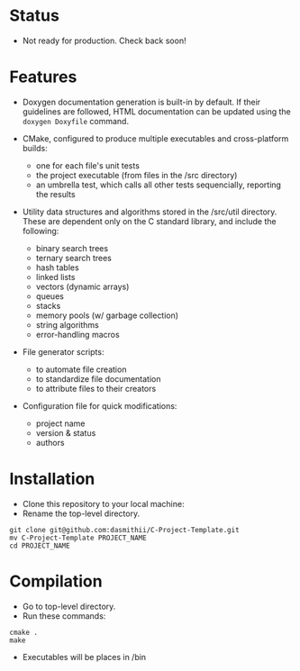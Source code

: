 Status
======

- Not ready for production. Check back soon!



Features
========

- Doxygen documentation generation is built-in by default. If their guidelines are followed, HTML documentation can be updated using the `doxygen Doxyfile` command.

- CMake, configured to produce multiple executables and cross-platform builds:
	- one for each file's unit tests
	- the project executable (from files in the /src directory)
	- an umbrella test, which calls all other tests sequencially, reporting the results

- Utility data structures and algorithms stored in the /src/util directory. These are dependent only on the C standard library, and include the following:
	- binary search trees
	- ternary search trees
	- hash tables
	- linked lists
	- vectors (dynamic arrays)
	- queues
	- stacks
	- memory pools (w/ garbage collection)
	- string algorithms
	- error-handling macros

- File generator scripts:
	- to automate file creation
	- to standardize file documentation
	- to attribute files to their creators

- Configuration file for quick modifications:
	- project name
	- version & status
	- authors



Installation
============

- Clone this repository to your local machine:
- Rename the top-level directory.
```
git clone git@github.com:dasmithii/C-Project-Template.git
mv C-Project-Template PROJECT_NAME
cd PROJECT_NAME
```



Compilation
===========

- Go to top-level directory.
- Run these commands:

```
cmake .
make
```
- Executables will be places in /bin